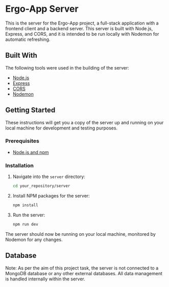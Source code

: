 # Ergo-App Server

This is the server for the Ergo-App project, a full-stack application with a frontend client and a backend server. This server is built with Node.js, Express, and CORS, and it is intended to be run locally with Nodemon for automatic refreshing.

## Built With

The following tools were used in the building of the server:

- [Node.js](https://nodejs.org/en/)
- [Express](https://expressjs.com/) 
- [CORS](https://expressjs.com/en/resources/middleware/cors.html) 
- [Nodemon](https://nodemon.io/) 

## Getting Started

These instructions will get you a copy of the server up and running on your local machine for development and testing purposes.

### Prerequisites

- [Node.js and npm](https://nodejs.org/en/download/)

### Installation

1. Navigate into the `server` directory:

    ```bash
    cd your_repository/server
    ```

2. Install NPM packages for the server:

    ```bash
    npm install
    ```

3. Run the server:

    ```bash
    npm run dev
    ```

The server should now be running on your local machine, monitored by Nodemon for any changes.

## Database

Note: As per the aim of this project task, the server is not connected to a MongoDB database or any other external databases. All data management is handled internally within the server.
